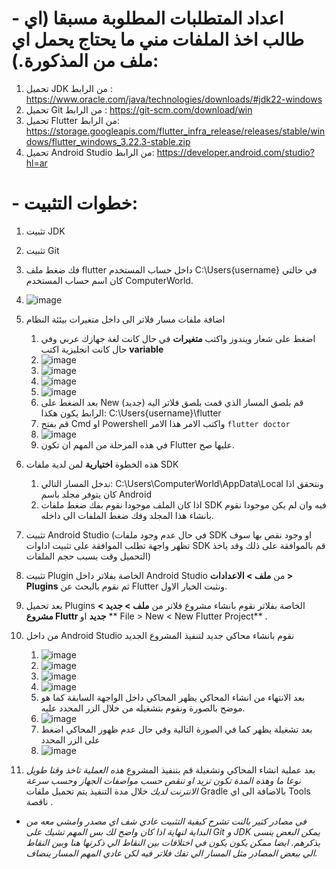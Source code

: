 # - اعداد المتطلبات المطلوبة مسبقا (اي طالب اخذ الملفات مني ما يحتاج يحمل اي ملف من المذكورة.):
  1. تحميل JDK من الرابط : https://www.oracle.com/java/technologies/downloads/#jdk22-windows
  2. تحميل Git من الرابط : https://git-scm.com/download/win
  3. تحميل Flutter من الرابط: https://storage.googleapis.com/flutter_infra_release/releases/stable/windows/flutter_windows_3.22.3-stable.zip
  4. تحميل Android Studio من الرابط: https://developer.android.com/studio?hl=ar
# - خطوات التثبيت:
  1. تثبيت JDK
  2. تثبيت Git
  3. فك ضغط ملف flutter داخل حساب المستخدم C:\Users\{username} في حالتي كان اسم حساب المستخدم ComputerWorld.
  4. ![image](https://github.com/user-attachments/assets/1e596446-17ca-4947-bb20-425c5608e8ea)

  5. اضافة ملفات مسار فلاتر الى داخل متغيرات بيئئة النظام
       1. اضغط على شعار ويندوز واكتب **متغيرات** في حال كانت لغة جهازك عربي وفي حال كانت انجليزية اكتب **variable**
       2. ![image](https://github.com/user-attachments/assets/82dfe54a-f0ad-4717-a1c3-b0defdc3f79e)
       3. ![image](https://github.com/user-attachments/assets/76eb1ad8-8df7-4362-bf65-5e0e7a83b55d)
       4. ![image](https://github.com/user-attachments/assets/f4ad76bb-6310-4120-b663-f5628a8c3a74)
       5. ![image](https://github.com/user-attachments/assets/bb5a3e44-e66c-4caf-b3dc-cd646c8f8868)
       6. بعد الضغط على New (جديد) قم بلصق المسار الذي قمت بلصق فلاتر اليه الرابط يكون هكذا: C:\Users\{username}\flutter
       7. قم بفتح Cmd او Powershell واكتب الامر هذا الامر ``flutter doctor``
       8. ![image](https://github.com/user-attachments/assets/d91ef25f-7a05-48d4-b91f-d75109d323ca)
       9. في هذه المرحلة من المهم ان تكون Flutter عليها صح.
          
  6. هذه الخطوة **اختيارية** لمن لدية ملفات SDK
       1. ندخل المسار التالي: C:\Users\ComputerWorld\AppData\Local ونتحقق اذا كان يتوفر مجلد باسم Android
       2. اذا كان الملف موجودا نقوم بفك ضغط ملفات SDK فيه وان لم يكن موجودا نقوم بانشاء هذا المجلد وفك ضغط الملفات الى داخله.
7. تثبيت Android Studio (في حال عدم وجود ملفات SDK او وجود نقص بها سوف تظهر واجهة تطلب الموافقة على تثبيت اداوات SDK قم بالموافقة على ذلك وقد ياخذ التحميل وقت بسبب حجم الملفات)
8. تثبيت Plugin الخاصة بفلاتر داخل Android Studio من **ملف > الاعدادات > Plugins** ثم نقوم بالبحث عن Flutter ونثبت الخيار الاول.
9. بعد تحميل Plugins الخاصة بفلاتر نقوم بانشاء مشروع فلاتر من **ملف > جديد > مشروع Fluttr جديد** او ** File > New < New Flutter Project** .
10. من داخل Android Studio نقوم بانشاء محاكي جديد لتنفيذ المشروع الجديد
    1. ![image](https://github.com/user-attachments/assets/2d39ac33-4876-4ca9-8588-1c973a7d2597)
    2. ![image](https://github.com/user-attachments/assets/cbf33f7b-fcf5-4666-8c2f-1c53812e1704)
    3. ![image](https://github.com/user-attachments/assets/9fac0f61-3c08-41d4-99df-aa5181fc5053)
    4. ![image](https://github.com/user-attachments/assets/2174dab4-5338-4768-8de7-733b1a1dc290)
    5. بعد الانتهاء من انشاء المحاكي يظهر المحاكي داخل الواجهة السابقة كما هو موضح بالصورة ونقوم بتشغيله من خلال الزر المحدد عليه.
    6. ![image](https://github.com/user-attachments/assets/67a7afee-b0af-444f-b3d9-3ba9d6134a00)
    7. بعد تشغيلة يظهر كما في الصورة التالية وفي حال عدم ظهور المحاكي اضغط على الزر المحدد
    8. ![image](https://github.com/user-attachments/assets/a3cfba1c-9af0-467f-bc2f-a4ff18af6649)
  11. بعد عملية انشاء المحاكي وتشغيلة قم بتنفيذ المشروع *هذه العملية تاخذ وقتا طويل نوعا ما وهذه المدة تكون تزيد او تنقص حسب مواصفات الجهاز وحسب سرعة الانترنت لديك* خلال مدة التنفيذ يتم تحميل ملفات Gradle بالاضافة الى اي Tools ناقصة .
- *في مصادر كثير بالنت تشرح كيفية التثبيت عادي شف اي مصدر وامشي معه من البداية لنهاية اذا كان واضح لك بس المهم تشيك على Git و JDK يمكن البعض ينسى يذكرهم. ايضا ممكن يكون يكون في اختلافات بين النقاط الي ذكرتها هنا وبين النقاط الي ببعض المصادر مثل المسار الي تفك فلاتر فيه لكن عادي المهم المسار ينضاف.*










  
